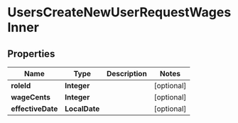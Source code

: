 

# UsersCreateNewUserRequestWagesInner


## Properties

| Name | Type | Description | Notes |
|------------ | ------------- | ------------- | -------------|
|**roleId** | **Integer** |  |  [optional] |
|**wageCents** | **Integer** |  |  [optional] |
|**effectiveDate** | **LocalDate** |  |  [optional] |



